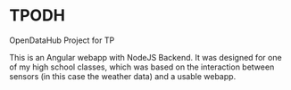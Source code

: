 # TPODH
OpenDataHub Project for TP

This is an Angular webapp with NodeJS Backend. It was designed for one of my high school classes, which was based on the interaction between sensors (in this case the weather data) and a usable webapp.
